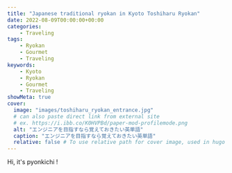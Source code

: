 ```yaml
---
title: "Japanese traditional ryokan in Kyoto Toshiharu Ryokan"
date: 2022-08-09T00:00:00+00:00
categories:
    - Traveling
tags:
    - Ryokan
    - Gourmet
    - Traveling
keywords:
    - Kyoto
    - Ryokan
    - Gourmet
    - Traveling
showMeta: true
cover:
  image: "images/toshiharu_ryokan_entrance.jpg"
  # can also paste direct link from external site
  # ex. https://i.ibb.co/K0HVPBd/paper-mod-profilemode.png
  alt: "エンジニアを目指すなら覚えておきたい英単語"
  caption: "エンジニアを目指すなら覚えておきたい英単語"
  relative: false # To use relative path for cover image, used in hugo Page-bundles
---
```


<style>
    .flame {
        margin: 1rem 0;
        padding: 1em;
        width: 100%;
        border: 2px solid #828282;
        border-radius: 10px;
    }

    .flame ul {
        margin: 0;
    }

    .flame ul li {
        margin: 0;
    }

</style>

Hi, it's pyonkichi !
